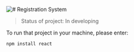 ![# Registration System](https://user-images.githubusercontent.com/117307542/224463718-34df0758-6e56-42e5-a0df-651bd49882b0.jpg)


> Status of project: In developing

To run that project in your machine, please enter:

```
npm install react
```
